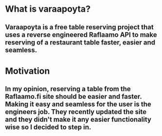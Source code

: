 # What is varaapoyta?
## Varaapoyta is a free table reserving project that uses a reverse engineered Raflaamo API to make reserving of a restaurant table faster, easier and seamless.

# Motivation
## In my opinion, reserving a table from the Raflaamo.fi site should be easier and faster. Making it easy and seamless for the user is the engineers job. They recently updated the site and they didn't make it any easier functionality wise so I decided to step in.
